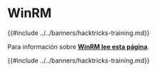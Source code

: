 # WinRM

{{#include ../../banners/hacktricks-training.md}}

Para información sobre [**WinRM lee esta página**](../../network-services-pentesting/5985-5986-pentesting-winrm.md).

{{#include ../../banners/hacktricks-training.md}}
